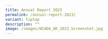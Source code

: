 ```yaml
---
title: Annual Report 2023
permalink: /annual-report-2023/
variant: tiptap
description: ""
image: /images/NCADA_AR_2023_Screenshot.jpg
---
```

